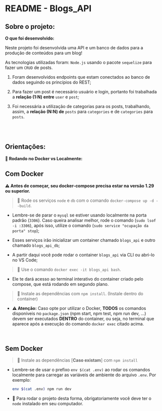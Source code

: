 # README - Blogs_API

## Sobre o projeto:
  <summary><strong>O que foi desenvolvido:</strong></summary>

  Neste projeto foi desenvolvida uma API e um banco de dados para a produção de conteúdos para um blog! 

  As tecnologias utilizadas foram: `Node.js` usando o pacote `sequelize` para fazer um `CRUD` de posts.

  1. Foram desenvolvidos endpoints que estam conectados ao banco de dados seguindo os princípios do REST;

  2. Para fazer um post é necessário usuário e login, portanto foi trabalhada a **relação (1:N) entre** `user` e `post`; 

  3. Foi necessária a utilização de categorias para os posts, trabalhando, assim, a **relação (N:N) de** `posts` para `categories` e de `categories` para `posts`.

<br />



<br />

## Orientações:


  <summary><strong>🐋 Rodando no Docker vs Localmente:</strong></summary>
  
  ##  Com Docker
 
  **:warning: Antes de começar, seu docker-compose precisa estar na versão 1.29 ou superior.**


  > :pushpin: Rode os serviços `node` e `db` com o comando `docker-compose up -d --build`.

  - Lembre-se de parar o `mysql` se estiver usando localmente na porta padrão (`3306`). Caso queira analisar melhor, rode o comando (`sudo lsof -i :3306`), após isso, utilize o comando (`sudo service "ocupação da porta" stop`);

  - Esses serviços irão inicializar um container chamado `blogs_api` e outro chamado `blogs_api_db`;

  - A partir daqui você pode rodar o container `blogs_api` via CLI ou abri-lo no VS Code;

  > :pushpin: Use o comando `docker exec -it blogs_api bash`.

  - Ele te dará acesso ao terminal interativo do container criado pelo compose, que está rodando em segundo plano.

  > :pushpin: Instale as dependências com `npm install`. (Instale dentro do container)
  
  - **:warning: Atenção:** Caso opte por utilizar o Docker, **TODOS** os comandos disponíveis no `package.json` (npm start, npm test, npm run dev, ...) devem ser executados **DENTRO** do container, ou seja, no terminal que aparece após a execução do comando `docker exec` citado acima. 

  <br />
  
  ##  Sem Docker

  > :pushpin: Instale as dependências [**Caso existam**] com `npm install`
  
  - Lembre-se de usar o prefixo `env $(cat .env)` ao rodar os comandos localmente para carregar as variáveis de ambiente do arquivo `.env`. Por exemplo:
  
    ```bash
    env $(cat .env) npm run dev
    ```
  
  - :pushpin: Para rodar o projeto desta forma, obrigatoriamente você deve ter o `node` instalado em seu computador.

  <br/>
